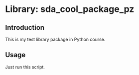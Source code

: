 # Library: sda_cool_package_pz

## Introduction

This is my test library package in Python course.

## Usage

Just run this script.